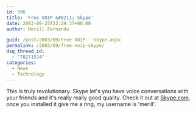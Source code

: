```yaml
---
id: 506
title: 'Free VOIP &#8211; Skype'
date: 2003-09-25T22:29:37+00:00
author: Merill Fernando

guid: /post/2003/09/Free-VOIP---Skype.aspx
permalink: /2003/09/free-voip-skype/
dsq_thread_id:
  - "78271514"
categories:
  - News
  - Technology
---
```

<body xmlns="http://www.w3.org/1999/xhtml">
    This is truly revolutionary. Skype let's you have voice conversations with your friends
    and it's really really good quality. Check it out at <a href="http://www.skype.com">Skype.com</a>,
    once you installed it give me a ring, my username is 'merill'.</body>